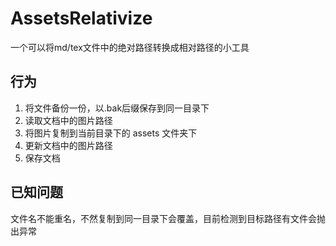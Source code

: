 # AssetsRelativize

一个可以将md/tex文件中的绝对路径转换成相对路径的小工具


## 行为

1. 将文件备份一份，以.bak后缀保存到同一目录下
2. 读取文档中的图片路径
3. 将图片复制到当前目录下的 assets 文件夹下
4. 更新文档中的图片路径
5. 保存文档

## 已知问题

文件名不能重名，不然复制到同一目录下会覆盖，目前检测到目标路径有文件会抛出异常
